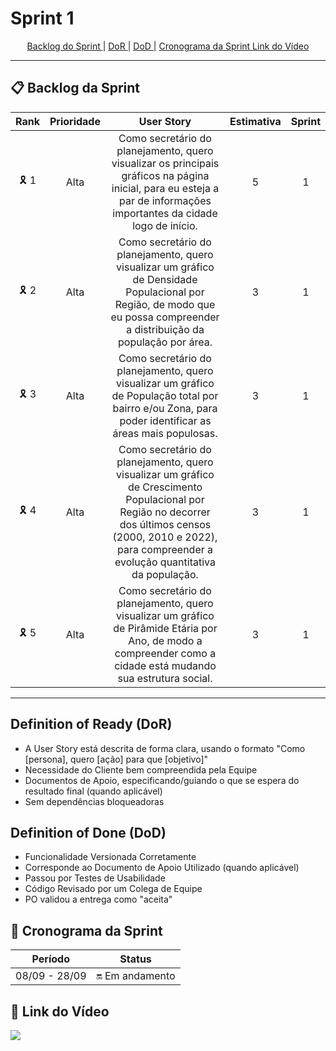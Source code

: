 # Sprint 1

<p align="center">
  <a href ="#-backlog-da-sprint"> Backlog do Sprint </a>  |
  <a href ="#definition-of-ready-dor"> DoR </a>  | 
  <a href ="#definition-of-done-dod"> DoD </a>  | 
  <a href ="#-cronograma-da-sprint"> Cronograma da Sprint </a>
  <a href ="#-link-do-vídeo"> Link do Vídeo </a>
</p>

---

## 📋 Backlog da Sprint

| Rank | Prioridade | User Story | Estimativa | Sprint
| :---------: | :---------: | :---------: | :---------: | :---------: |
| 🎗  1 | Alta | Como secretário do planejamento, quero visualizar os principais gráficos na página inicial, para eu esteja a par de informações importantes da cidade logo de início. | 5 | 1 |
| 🎗  2 | Alta | Como secretário do planejamento, quero visualizar um gráfico de Densidade Populacional por Região, de modo que eu possa compreender a distribuição da população por área. | 3 | 1 |
| 🎗  3 | Alta | Como secretário do planejamento, quero visualizar um gráfico de População total por bairro e/ou Zona, para poder identificar as áreas mais populosas. | 3 | 1 |
| 🎗  4 | Alta | Como secretário do planejamento, quero visualizar um gráfico de Crescimento Populacional por Região no decorrer dos últimos censos (2000, 2010 e 2022), para compreender a evolução quantitativa da população.| 3 | 1 |
| 🎗  5 | Alta | Como secretário do planejamento, quero visualizar um gráfico de Pirâmide Etária por Ano, de modo a compreender como a cidade está mudando sua estrutura social. | 3 | 1 |

---

## Definition of Ready (DoR)
- A User Story está descrita de forma clara, usando o formato "Como [persona], quero [ação] para que [objetivo]"
- Necessidade do Cliente bem compreendida pela Equipe
- Documentos de Apoio, especificando/guiando o que se espera do resultado final (quando aplicável)
- Sem dependências bloqueadoras

## Definition of Done (DoD)
- Funcionalidade Versionada Corretamente
- Corresponde ao Documento de Apoio Utilizado (quando aplicável)
- Passou por Testes de Usabilidade
- Código Revisado por um Colega de Equipe
- PO validou a entrega como "aceita"


## 📅 Cronograma da Sprint

| Período | Status |
| :---------: | :---------: | 
08/09 - 28/09 | 🔛 Em andamento |

## 🎥 Link do Vídeo
<a href="https://www.youtube.com/playlist?list=PLDRfI7L8HBg-uzNv6VjUrOIHhPXAagBzy"><img src="https://img.shields.io/badge/YouTube-FF0000?style=for-the-badge&logo=youtube&logoColor=white"/></a> 


